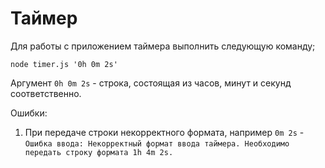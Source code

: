 # Таймер

Для работы с приложением таймера выполнить следующую команду;

```shell
node timer.js '0h 0m 2s'
```

Аргумент `0h 0m 2s` - строка, состоящая из часов, минут и секунд соответственно.

Ошибки:
1) При передаче строки некорректного формата, например `0m 2s` - `Ошибка ввода: Некорректный формат ввода таймера. Необходимо передать строку формата 1h 4m 2s.`